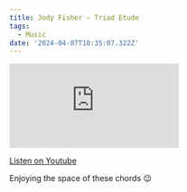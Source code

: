 ```yaml
---
title: Jody Fisher – Triad Etude
tags:
  - Music
date: '2024-04-07T10:35:07.322Z'
---
```


<iframe src="https://www.youtube-nocookie.com/embed/RHepO3zbQ9o?modestbranding=1&showinfo=0&rel=0" title="YouTube video player" frameborder="0" allow="accelerometer; autoplay; encrypted-media; gyroscope; picture-in-picture;" allowfullscreen className="youtube_video"></iframe>

[Listen on Youtube](https://youtu.be/RHepO3zbQ9o)

Enjoying the space of these chords 😌
